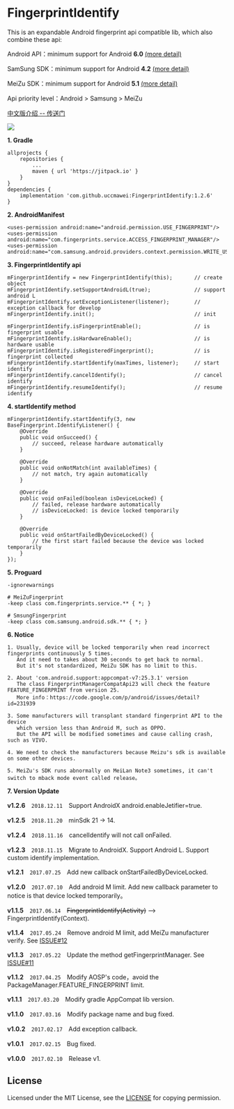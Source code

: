 # FingerprintIdentify

This is an expandable Android fingerprint api compatible lib, which also combine these api:

Android API：minimum support for Android **6.0** [(more detail)](https://developer.android.com/reference/android/support/v4/hardware/fingerprint/FingerprintManagerCompat.html)

SamSung SDK：minimum support for Android **4.2** [(more detail)](http://developer.samsung.com/galaxy/pass#)

MeiZu SDK：minimum support for Android **5.1** [(more detail)](http://open-wiki.flyme.cn/index.php?title=%E6%8C%87%E7%BA%B9%E8%AF%86%E5%88%ABAPI)

Api priority level：Android > Samsung > MeiZu

[中文版介绍 -- 传送门](https://github.com/uccmawei/FingerprintIdentify/blob/master/other/README_ZH.md)

[![](https://github.com/uccmawei/FingerprintIdentify/raw/master/other/QRCode_en.png)](https://github.com/uccmawei/FingerprintIdentify/raw/master/other/demo.apk)

**1. Gradle**

    allprojects {
    	repositories {
    		...
    		maven { url 'https://jitpack.io' }
    	}
    }
    dependencies {
    	implementation 'com.github.uccmawei:FingerprintIdentify:1.2.6'
    }

**2. AndroidManifest**

    <uses-permission android:name="android.permission.USE_FINGERPRINT"/>
    <uses-permission android:name="com.fingerprints.service.ACCESS_FINGERPRINT_MANAGER"/>
    <uses-permission android:name="com.samsung.android.providers.context.permission.WRITE_USE_APP_FEATURE_SURVEY"/>

**3. FingerprintIdentify api**

    mFingerprintIdentify = new FingerprintIdentify(this);       // create object
    mFingerprintIdentify.setSupportAndroidL(true);              // support android L
    mFingerprintIdentify.setExceptionListener(listener);        // exception callback for develop
    mFingerprintIdentify.init();                                // init
    
    mFingerprintIdentify.isFingerprintEnable();                 // is fingerprint usable
    mFingerprintIdentify.isHardwareEnable();                    // is hardware usable
    mFingerprintIdentify.isRegisteredFingerprint();             // is fingerprint collected
    mFingerprintIdentify.startIdentify(maxTimes, listener);     // start identify
    mFingerprintIdentify.cancelIdentify();                      // cancel identify
    mFingerprintIdentify.resumeIdentify();                      // resume identify

**4. startIdentify method**

    mFingerprintIdentify.startIdentify(3, new BaseFingerprint.IdentifyListener() {
        @Override
        public void onSucceed() {
            // succeed, release hardware automatically
        }
    
        @Override
        public void onNotMatch(int availableTimes) {
            // not match, try again automatically
        }
    
        @Override
        public void onFailed(boolean isDeviceLocked) {
            // failed, release hardware automatically
            // isDeviceLocked: is device locked temporarily
        }
    
        @Override
        public void onStartFailedByDeviceLocked() {
            // the first start failed because the device was locked temporarily
        }
    });

**5. Proguard**

    -ignorewarnings
    
    # MeiZuFingerprint
    -keep class com.fingerprints.service.** { *; }
    
    # SmsungFingerprint
    -keep class com.samsung.android.sdk.** { *; }

**6. Notice**

    1. Usually, device will be locked temporarily when read incorrect fingerprints continuously 5 times.
       And it need to takes about 30 seconds to get back to normal.
       But it's not standardized, MeiZu SDK has no limit to this.
    
    2. About 'com.android.support:appcompat-v7:25.3.1' version
       The class FingerprintManagerCompatApi23 will check the feature FEATURE_FINGERPRINT from version 25.
       More info：https://code.google.com/p/android/issues/detail?id=231939
    
    3. Some manufacturers will transplant standard fingerprint API to the device
       which version less than Android M, such as OPPO.
       But the API will be modified sometimes and cause calling crash, such as VIVO.
    
    4. We need to check the manufacturers because Meizu's sdk is available on some other devices.
    
    5. MeiZu's SDK runs abnormally on MeiLan Note3 sometimes, it can't switch to mback mode event called release。

**7. Version Update**

**v1.2.6**　`2018.12.11`　Support AndroidX android.enableJetifier=true.

**v1.2.5**　`2018.11.20`　minSdk 21 -> 14.

**v1.2.4**　`2018.11.16`　cancelIdentify will not call onFailed.

**v1.2.3**　`2018.11.15`　Migrate to AndroidX. Support Android L. Support custom identify implementation.

**v1.2.1**　`2017.07.25`　Add new callback onStartFailedByDeviceLocked.

**v1.2.0**　`2017.07.10`　Add android M limit. Add new callback parameter to notice is that device locked temporarily。

**v1.1.5**　`2017.06.14`　~~FingerprintIdentify(Activity)~~ --> FingerprintIdentify(Context).

**v1.1.4**　`2017.05.24`　Remove android M limit, add MeiZu manufacturer verify. See [ISSUE#12](https://github.com/uccmawei/FingerprintIdentify/issues/12)

**v1.1.3**　`2017.05.22`　Update the method getFingerprintManager. See [ISSUE#11](https://github.com/uccmawei/FingerprintIdentify/issues/11)

**v1.1.2**　`2017.04.25`　Modify AOSP's code，avoid the PackageManager.FEATURE_FINGERPRINT limit.

**v1.1.1**　`2017.03.20`　Modify gradle AppCompat lib version.

**v1.1.0**　`2017.03.16`　Modify package name and bug fixed.

**v1.0.2**　`2017.02.17`　Add exception callback.

**v1.0.1**　`2017.02.15`　Bug fixed.

**v1.0.0**　`2017.02.10`　Release v1.

## License ##

Licensed under the MIT License, see the [LICENSE](https://github.com/uccmawei/FingerprintIdentify/blob/master/LICENSE) for copying permission.
